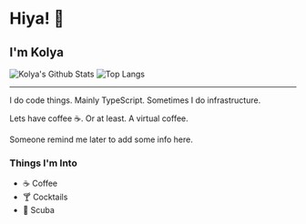 # Hiya! 🌟
## I'm Kolya

![Kolya's Github Stats](https://github-readme-stats.vercel.app/api?username=kolyaventuri&show_icons=true&theme=graywhite)
![Top Langs](https://github-readme-stats.vercel.app/api/top-langs/?username=kolyaventuri&layout=compact)


  
---
  
I do code things. Mainly TypeScript. Sometimes I do infrastructure.

Lets have coffee ☕. Or at least. A virtual coffee.

Someone remind me later to add some info here.

### Things I'm Into
- ☕ Coffee
- 🍸 Cocktails
- 🐠 Scuba

